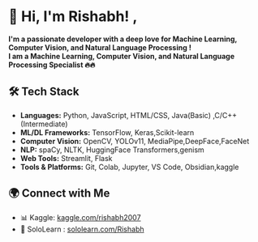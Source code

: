 
# 👋 Hi, I'm Rishabh!  , <br/>
**I'm a passionate developer with a deep love for **Machine Learning**, **Computer Vision**, and **Natural Language Processing** !** <br />
**I am a **Machine Learning**, **Computer Vision**, and **Natural Language Processing** Specialist 🔥🔥**

## 🛠️ Tech Stack

- **Languages:** Python, JavaScript, HTML/CSS, Java(Basic) ,C/C++ (Intermediate)
- **ML/DL Frameworks:** TensorFlow, Keras,Scikit-learn
- **Computer Vision:** OpenCV, YOLOv11, MediaPipe,DeepFace,FaceNet
- **NLP:** spaCy, NLTK, HuggingFace Transformers,genism
- **Web Tools:** Streamlit, Flask
- **Tools & Platforms:** Git, Colab, Jupyter, VS Code, Obsidian,kaggle 

## 🌍 Connect with Me

- 📊 Kaggle: [kaggle.com/rishabh2007](https://www.kaggle.com/rishabh2007)
- 🔗 SoloLearn : [sololearn.com/Rishabh](https://www.sololearn.com/en/profile/17395211)

